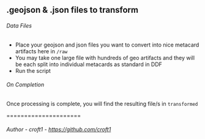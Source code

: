 ## .geojson & .json files to transform

###### Data Files
- Place your geojson and json files you want to convert into nice metacard artifacts here in ```/raw```
- You may take one large file with hundreds of geo artifacts and they will be each split into individual metacards as standard in DDF
- Run the script


###### On Completion
Once processing is complete, you will find the resulting file/s in ```transformed```

=====================
###### Author - croft1 - https://github.com/croft1
